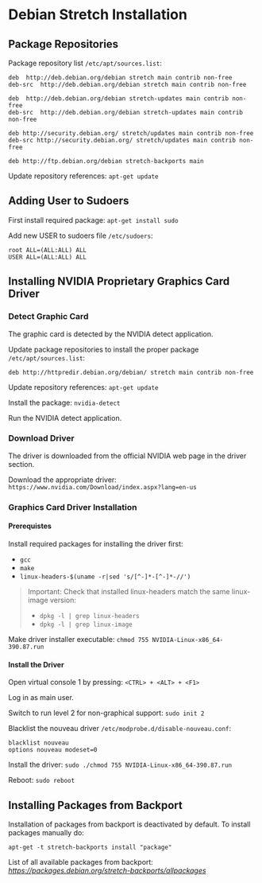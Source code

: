 # Debian Stretch Installation

## Package Repositories

Package repository list `/etc/apt/sources.list`:

```
deb  http://deb.debian.org/debian stretch main contrib non-free
deb-src  http://deb.debian.org/debian stretch main contrib non-free

deb  http://deb.debian.org/debian stretch-updates main contrib non-free
deb-src  http://deb.debian.org/debian stretch-updates main contrib non-free

deb http://security.debian.org/ stretch/updates main contrib non-free
deb-src http://security.debian.org/ stretch/updates main contrib non-free

deb http://ftp.debian.org/debian stretch-backports main
```

Update repository references: `apt-get update`

## Adding User to Sudoers

First install required package: `apt-get install sudo`

Add new USER to sudoers file `/etc/sudoers`:  

```
root ALL=(ALL:ALL) ALL
USER ALL=(ALL:ALL) ALL
```


## Installing NVIDIA Proprietary Graphics Card Driver

### Detect Graphic Card

The graphic card is detected by the NVIDIA detect application.

Update package repositories to install the proper package `/etc/apt/sources.list`:  
```
deb http://httpredir.debian.org/debian/ stretch main contrib non-free
```

Update repository references: `apt-get update`

Install the package: `nvidia-detect`

Run the NVIDIA detect application.

### Download Driver

The driver is downloaded from the official NVIDIA web page in the driver section.

Download the appropriate driver: `https://www.nvidia.com/Download/index.aspx?lang=en-us`

### Graphics Card Driver Installation

#### Prerequistes

Install required packages for installing the driver first:  
* `gcc`
* `make`
* `linux-headers-$(uname -r|sed 's/[^-]*-[^-]*-//')`

> Important: Check that installed linux-headers match the same linux-image version:
> * `dpkg -l | grep linux-headers` 
> * `dpkg -l | grep linux-image`

Make driver installer executable: `chmod 755 NVIDIA-Linux-x86_64-390.87.run`  

#### Install the Driver

Open virtual console 1 by pressing: `<CTRL> + <ALT> + <F1>`  

Log in as main user.  

Switch to run level 2 for non-graphical support: `sudo init 2`  

Blacklist the nouveau driver `/etc/modprobe.d/disable-nouveau.conf`:  
```
blacklist nouveau
options nouveau modeset=0
```

Install the driver: `sudo ./chmod 755 NVIDIA-Linux-x86_64-390.87.run`

Reboot: `sudo reboot`

## Installing Packages from Backport

Installation of packages from backport is deactivated by default.
To install packages manually do:
```
apt-get -t stretch-backports install "package"
```

List of all available packages from backport:
_https://packages.debian.org/stretch-backports/allpackages_
